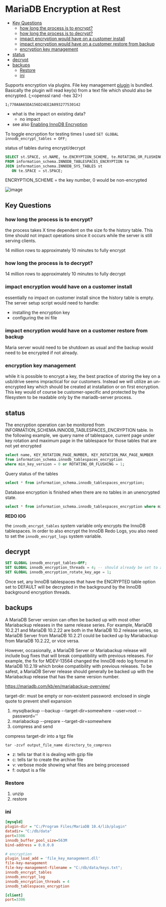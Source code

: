 # MariaDB Encryption at Rest

- [Key Questions](#key-questions)
  - [how long the process is to encrypt?](#how-long-the-process-is-to-encrypt)
  - [how long the process is to decrypt?](#how-long-the-process-is-to-decrypt)
  - [impact encryption would have on a customer install](#impact-encryption-would-have-on-a-customer-install)
  - [impact encryption would have on a customer restore from backup](#impact-encryption-would-have-on-a-customer-restore-from-backup)
  - [encryption key management](#encryption-key-management)
- [status](#status)
- [decrypt](#decrypt)
- [backups](#backups)
  - [Restore](#restore)
  - [ini](#ini)

Supports encryption via plugins. File key management [plugin](https://mariadb.com/kb/en/file-key-management-encryption-plugin/) is bundled. Basically the plugin will read key(s) from a text file which should also be encrypted. (<id number>;<openssl rand -hex 32>)

```
1;770A8A65DA156D24EE2A093277530142
```

-  what is the impact on existing data?
   -  no impact
-  see also [Enabling InnoDB Encryption](https://mariadb.com/kb/en/innodb-enabling-encryption/)

To toggle encryption for testing times I used `SET GLOBAL innodb_encrypt_tables = OFF;`

status of tables during encrypt/decrypt
```sql
SELECT st.SPACE, st.NAME, te.ENCRYPTION_SCHEME, te.ROTATING_OR_FLUSHING
FROM information_schema.INNODB_TABLESPACES_ENCRYPTION te
JOIN information_schema.INNODB_SYS_TABLES st
   ON te.SPACE = st.SPACE;
```

ENCRYPTION_SCHEME = the key number, 0 would be non-encrypted

![image](https://user-images.githubusercontent.com/11179873/154510412-2f8a5585-2547-4232-92bf-31fdd0eabc78.png)


## Key Questions

### how long the process is to encrypt?

the process takes X time dependent on the size fo the history table. This time should not impact operations since it occurs while the server is still serving clients.

14 million rows to approximately 10 minutes to fully encrypt


### how long the process is to decrypt?

14 million rows to approximately 10 minutes to fully decrypt


### impact encryption would have on a customer install

essentially no impact on customer install since the history table is empty. The server setup script would need to handle:
- installing the encryption key
- configuring the ini file


### impact encryption would have on a customer restore from backup

Maria server would need to be shutdown as usual and the backup would need to be encrypted if not already.


### encryption key management

while it is possible to encrypt a key, the best practice of storing the key on a usb/drive seems impractical for our customers. Instead we will utilize an un-encrypted key which should be created at installation or on first encryption. This key would of course be customer-specific and protected by the filesystem to be readable only by the mariadb-server process.


## status

The encryption operation can be monitored from INFORMATION_SCHEMA.INNODB_TABLESPACES_ENCRYPTION table. In the following example, we query name of tablespace, current page under key rotation and maximum page in the tablespace for those tables that are not yet encrypted

```sql
select name, KEY_ROTATION_PAGE_NUMBER, KEY_ROTATION_MAX_PAGE_NUMBER
from information_schema.innodb_tablespaces_encryption
where min_key_version = 0 or ROTATING_OR_FLUSHING = 1;
```

Query status of the tables

```sql
select * from information_schema.innodb_tablespaces_encryption;
```

Database encryption is finished when there are no tables in an unencrypted state.

```sql
select * from information_schema.innodb_tablespaces_encryption where min_key_version != 0;
```


__REDO lOG__

the `innodb_encrypt_tables` system variable only encrypts the InnoDB tablespaces.  In order to also encrypt the InnoDB Redo Logs, you also need to set the `innodb_encrypt_logs` system variable.

## decrypt


```sql
SET GLOBAL innodb_encrypt_tables=OFF;
SET GLOBAL innodb_encryption_threads = 4; -- should already be set to a non-zero value
SET GLOBAL innodb_encryption_rotate_key_age = 1;
```

Once set, any InnoDB tablespaces that have the ENCRYPTED table option set to DEFAULT will be decrypted in the background by the InnoDB background encryption threads.


## backups

A MariaDB Server version can often be backed up with most other Mariabackup releases in the same release series. For example, MariaDB 10.2.21 and MariaDB 10.2.22 are both in the MariaDB 10.2 release series, so MariaDB Server from MariaDB 10.2.21 could be backed up by Mariabackup from MariaDB 10.2.22, or vice versa.

However, occasionally, a MariaDB Server or Mariabackup release will include bug fixes that will break compatibility with previous releases. For example, the fix for MDEV-13564 changed the InnoDB redo log format in MariaDB 10.2.19 which broke compatibility with previous releases. To be safest, a MariaDB Server release should generally be backed up with the Mariabackup release that has the same version number.

https://mariadb.com/kb/en/mariabackup-overview/

target-dir: must be empty or non-existent
password: enclosed in single quote to prevent shell expansion

1. mysqlbackup --backup --target-dir=somewhere --user=root --password='<password>'
1. mariabackup --prepare --target-dir=somewhere
1. compress and send

compress target-dir into a tgz file

`tar -zcvf output_file_name directory_to_compress`
- z: tells tar that it is dealing with gzip file
- c: tells tar to create the archive file
- v: verbose mode showing what files are being processed
- f: output is a file


### Restore

1. unzip
1. restore


### ini


```ini
[mysqld]
plugin-dir = "C:/Program Files/MariaDB 10.4/lib/plugin"
datadir= "C:/db/data"
port=3306
innodb_buffer_pool_size=563M
bind-address = 0.0.0.0

# encryption
plugin_load_add = 'file_key_management.dll'
file-key-management
file-key-management-filename = "C:/db/data/keys.txt";
innodb_encrypt_tables
innodb_encrypt_log
innodb_encryption_threads = 4
innodb_tablespaces_encryption

[client]
port=3306
```

